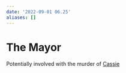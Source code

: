 ```yaml
---
date: '2022-09-01 06.25'
aliases: []
---
```


# The Mayor

Potentially involved with the murder of [Cassie](Cassie.md)
